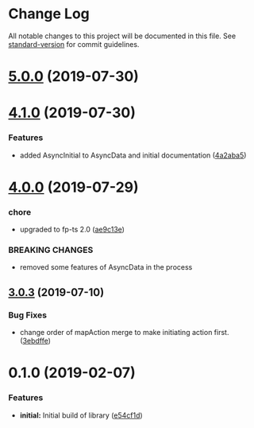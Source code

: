 # Change Log

All notable changes to this project will be documented in this file. See [standard-version](https://github.com/conventional-changelog/standard-version) for commit guidelines.

# [5.0.0](https://github.com/nullpub/dux/compare/v4.1.0...v5.0.0) (2019-07-30)



# [4.1.0](https://github.com/nullpub/dux/compare/v4.0.0...v4.1.0) (2019-07-30)


### Features

* added AsyncInitial to AsyncData and initial documentation ([4a2aba5](https://github.com/nullpub/dux/commit/4a2aba5))



# [4.0.0](https://github.com/nullpub/dux/compare/v3.0.3...v4.0.0) (2019-07-29)


### chore

* upgraded to fp-ts 2.0 ([ae9c13e](https://github.com/nullpub/dux/commit/ae9c13e))


### BREAKING CHANGES

* removed some features of AsyncData in the process



## [3.0.3](https://github.com/nullpub/dux/compare/v3.0.2...v3.0.3) (2019-07-10)


### Bug Fixes

* change order of mapAction merge to make initiating action first. ([3ebdffe](https://github.com/nullpub/dux/commit/3ebdffe))



<a name="0.1.0"></a>
# 0.1.0 (2019-02-07)


### Features

* **initial:** Initial build of library ([e54cf1d](https://github.com/nullpub/dux/commit/e54cf1d))
